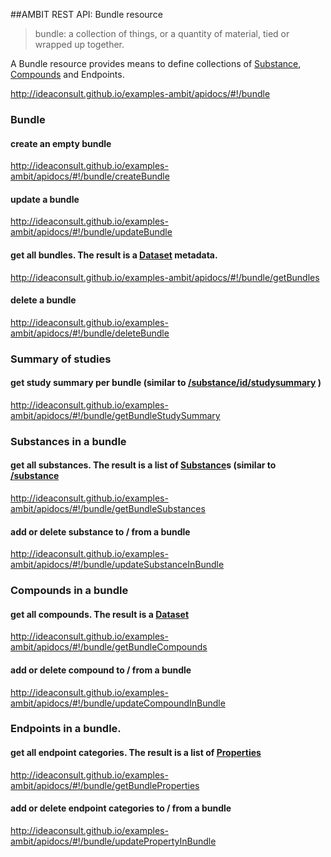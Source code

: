 ##AMBIT REST API: Bundle resource

> bundle: a collection of things, or a quantity of material, tied or wrapped up together. 

A Bundle resource provides means to define collections of [Substance](substance.md), [Compounds](dataset.md) and Endpoints. 

http://ideaconsult.github.io/examples-ambit/apidocs/#!/bundle

### Bundle

#### create an empty bundle

http://ideaconsult.github.io/examples-ambit/apidocs/#!/bundle/createBundle

#### update a bundle

http://ideaconsult.github.io/examples-ambit/apidocs/#!/bundle/updateBundle

#### get all bundles. The result is a [Dataset](dataset.md) metadata.

http://ideaconsult.github.io/examples-ambit/apidocs/#!/bundle/getBundles

#### delete a bundle

http://ideaconsult.github.io/examples-ambit/apidocs/#!/bundle/deleteBundle

### Summary of studies 

#### get study summary per bundle (similar to [/substance/id/studysummary](http://ideaconsult.github.io/examples-ambit/apidocs/#!/substance/getSubstanceStudySummary) )

http://ideaconsult.github.io/examples-ambit/apidocs/#!/bundle/getBundleStudySummary

### Substances in a bundle

#### get all substances. The result is a list of [Substance](substance.md)s (similar to [/substance](http://ideaconsult.github.io/examples-ambit/apidocs/#!/substance/getSubstances)

http://ideaconsult.github.io/examples-ambit/apidocs/#!/bundle/getBundleSubstances

#### add or delete substance to / from a bundle

http://ideaconsult.github.io/examples-ambit/apidocs/#!/bundle/updateSubstanceInBundle

### Compounds in a bundle

#### get all compounds. The result is a [Dataset](dataset.md)

http://ideaconsult.github.io/examples-ambit/apidocs/#!/bundle/getBundleCompounds

#### add or delete compound to / from a bundle

http://ideaconsult.github.io/examples-ambit/apidocs/#!/bundle/updateCompoundInBundle

### Endpoints in a bundle. 

#### get all endpoint categories. The result is a list of [Properties](feature.md)

http://ideaconsult.github.io/examples-ambit/apidocs/#!/bundle/getBundleProperties

#### add or delete endpoint categories to / from a bundle

http://ideaconsult.github.io/examples-ambit/apidocs/#!/bundle/updatePropertyInBundle

